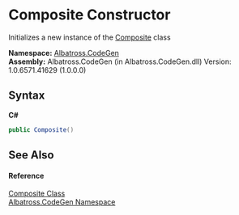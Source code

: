 # Composite Constructor 
 

Initializes a new instance of the <a href="9629588.md">Composite</a> class

**Namespace:**&nbsp;<a href="DCDDD28E.md">Albatross.CodeGen</a><br />**Assembly:**&nbsp;Albatross.CodeGen (in Albatross.CodeGen.dll) Version: 1.0.6571.41629 (1.0.0.0)

## Syntax

**C#**<br />
``` C#
public Composite()
```


## See Also


#### Reference
<a href="9629588.md">Composite Class</a><br /><a href="DCDDD28E.md">Albatross.CodeGen Namespace</a><br />